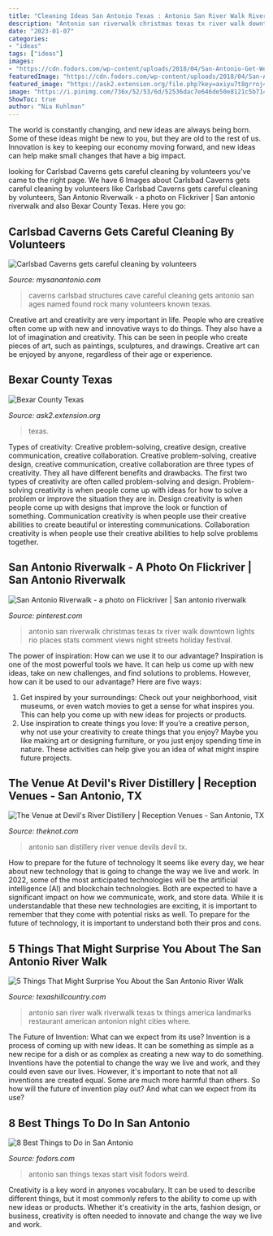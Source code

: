 ```yaml
---
title: "Cleaning Ideas San Antonio Texas : Antonio San River Walk Riverwalk Texas Tx Things America Landmarks Restaurant American Antonion Night Cities Where"
description: "Antonio san riverwalk christmas texas tx river walk downtown lights rio places stats comment views night streets holiday festival"
date: "2023-01-07"
categories:
- "ideas"
tags: ["ideas"]
images:
- "https://cdn.fodors.com/wp-content/uploads/2018/04/San-Antonio-Get-Weird-Hero.jpg"
featuredImage: "https://cdn.fodors.com/wp-content/uploads/2018/04/San-Antonio-Get-Weird-Hero.jpg"
featured_image: "https://ask2.extension.org/file.php?key=axiyu7t8grroj4s1f5mqz0wr4djy0mxg&amp;expires=1610841600&amp;signature=0d39e81d4e98b3a7f42dd026cc9da14bad903141"
image: "https://i.pinimg.com/736x/52/53/6d/52536dac7e646de50e8121c5b71443ac--riverwalk-san-antonio-tx-downtown-san-antonio.jpg"
ShowToc: true
author: "Nia Kuhlman"
---
```



The world is constantly changing, and new ideas are always being born. Some of these ideas might be new to you, but they are old to the rest of us. Innovation is key to keeping our economy moving forward, and new ideas can help make small changes that have a big impact.

	

		
looking for Carlsbad Caverns gets careful cleaning by volunteers you've came to the right page. We have 6 Images about Carlsbad Caverns gets careful cleaning by volunteers like Carlsbad Caverns gets careful cleaning by volunteers, San Antonio Riverwalk - a photo on Flickriver | San antonio riverwalk and also Bexar County Texas. Here you go:
		
    
## Carlsbad Caverns Gets Careful Cleaning By Volunteers

<img loading=lazy src="https://s.hdnux.com/photos/67/03/37/14432218/3/rawImage.jpg" onerror="this.onerror=null;this.src='https://tse2.mm.bing.net/th?id=OIP.xdlCakKwIn0eVEgAwatK6gHaFj&amp;pid=15.1';" alt="Carlsbad Caverns gets careful cleaning by volunteers">

_Source: mysanantonio.com_

>caverns carlsbad structures cave careful cleaning gets antonio san ages named found rock many volunteers known texas. 

	

Creative art and creativity are very important in life. People who are creative often come up with new and innovative ways to do things. They also have a lot of imagination and creativity. This can be seen in people who create pieces of art, such as paintings, sculptures, and drawings. Creative art can be enjoyed by anyone, regardless of their age or experience.

    
## Bexar County Texas

<img loading=lazy src="https://ask2.extension.org/file.php?key=axiyu7t8grroj4s1f5mqz0wr4djy0mxg&amp;expires=1610841600&amp;signature=0d39e81d4e98b3a7f42dd026cc9da14bad903141" onerror="this.onerror=null;this.src='https://tse1.mm.bing.net/th?id=OIP.uDmkeX01zsvYjYPN8SdmjAHaJ4&amp;pid=15.1';" alt="Bexar County Texas">

_Source: ask2.extension.org_

>texas. 

	

Types of creativity: Creative problem-solving, creative design, creative communication, creative collaboration.
Creative problem-solving, creative design, creative communication, creative collaboration are three types of creativity. They all have different benefits and drawbacks. The first two types of creativity are often called problem-solving and design. Problem-solving creativity is when people come up with ideas for how to solve a problem or improve the situation they are in. Design creativity is when people come up with designs that improve the look or function of something. Communication creativity is when people use their creative abilities to create beautiful or interesting communications. Collaboration creativity is when people use their creative abilities to help solve problems together.

    
## San Antonio Riverwalk - A Photo On Flickriver | San Antonio Riverwalk

<img loading=lazy src="https://i.pinimg.com/736x/52/53/6d/52536dac7e646de50e8121c5b71443ac--riverwalk-san-antonio-tx-downtown-san-antonio.jpg" onerror="this.onerror=null;this.src='https://tse1.mm.bing.net/th?id=OIP.zso6OoAfEc5_cYsJRwtPtAHaF6&amp;pid=15.1';" alt="San Antonio Riverwalk - a photo on Flickriver | San antonio riverwalk">

_Source: pinterest.com_

>antonio san riverwalk christmas texas tx river walk downtown lights rio places stats comment views night streets holiday festival. 

	

The power of inspiration: How can we use it to our advantage?
Inspiration is one of the most powerful tools we have. It can help us come up with new ideas, take on new challenges, and find solutions to problems. However, how can it be used to our advantage? Here are five ways: 
1) Get inspired by your surroundings: Check out your neighborhood, visit museums, or even watch movies to get a sense for what inspires you. This can help you come up with new ideas for projects or products. 
2) Use inspiration to create things you love: If you’re a creative person, why not use your creativity to create things that you enjoy? Maybe you like making art or designing furniture, or you just enjoy spending time in nature. These activities can help give you an idea of what might inspire future projects.

    
## The Venue At Devil&#039;s River Distillery | Reception Venues - San Antonio, TX

<img loading=lazy src="https://media-api.xogrp.com/images/3cb95bd0-5d16-4037-8619-c58db32908e5" onerror="this.onerror=null;this.src='https://tse2.mm.bing.net/th?id=OIP.Ubxg08mkQ7KXqb3spOSuhAHaE7&amp;pid=15.1';" alt="The Venue at Devil&#039;s River Distillery | Reception Venues - San Antonio, TX">

_Source: theknot.com_

>antonio san distillery river venue devils devil tx. 

	

How to prepare for the future of technology
It seems like every day, we hear about new technology that is going to change the way we live and work. In 2022, some of the most anticipated technologies will be the artificial intelligence (AI) and blockchain technologies. Both are expected to have a significant impact on how we communicate, work, and store data. While it is understandable that these new technologies are exciting, it is important to remember that they come with potential risks as well. To prepare for the future of technology, it is important to understand both their pros and cons.

    
## 5 Things That Might Surprise You About The San Antonio River Walk

<img loading=lazy src="http://texashillcountry.com/wp-content/uploads/mediadotvisitsanantoniodotcom.jpg" onerror="this.onerror=null;this.src='https://tse3.mm.bing.net/th?id=OIP.G3aJ95c9kP185YaGn4QnYAHaE8&amp;pid=15.1';" alt="5 Things That Might Surprise You About the San Antonio River Walk">

_Source: texashillcountry.com_

>antonio san river walk riverwalk texas tx things america landmarks restaurant american antonion night cities where. 

	

The Future of Invention: What can we expect from its use?
Invention is a process of coming up with new ideas. It can be something as simple as a new recipe for a dish or as complex as creating a new way to do something. Inventions have the potential to change the way we live and work, and they could even save our lives. However, it's important to note that not all inventions are created equal. Some are much more harmful than others. So how will the future of invention play out? And what can we expect from its use?

    
## 8 Best Things To Do In San Antonio

<img loading=lazy src="https://cdn.fodors.com/wp-content/uploads/2018/04/San-Antonio-Get-Weird-Hero.jpg" onerror="this.onerror=null;this.src='https://tse3.mm.bing.net/th?id=OIP.W4Xc7gC03Sepo10TXidU2gHaE8&amp;pid=15.1';" alt="8 Best Things to Do in San Antonio">

_Source: fodors.com_

>antonio san things texas start visit fodors weird. 

	

Creativity is a key word in anyones vocabulary. It can be used to describe different things, but it most commonly refers to the ability to come up with new ideas or products. Whether it's creativity in the arts, fashion design, or business, creativity is often needed to innovate and change the way we live and work.

